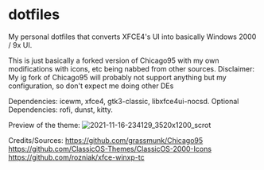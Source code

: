 # dotfiles
My personal dotfiles that converts XFCE4's UI into basically 
Windows 2000 / 9x UI.

This is just basically a forked version of Chicago95 with my own modifications with icons, etc being nabbed from other sources.
Disclaimer: My ig fork of Chicago95 will probably not support anything but my configuration, so don't expect me doing other DEs

Dependencies: icewm, xfce4, gtk3-classic, libxfce4ui-nocsd.
Optional Dependencies: rofi, dunst, kitty.

Preview of the theme:
![2021-11-16-234129_3520x1200_scrot](https://user-images.githubusercontent.com/80290460/142141645-2769c2ef-c094-40a3-aaaa-aad47a4a8eb7.png)

Credits/Sources:
https://github.com/grassmunk/Chicago95
https://github.com/ClassicOS-Themes/ClassicOS-2000-Icons
https://github.com/rozniak/xfce-winxp-tc
